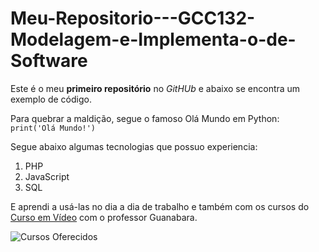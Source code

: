 # Meu-Repositorio---GCC132-Modelagem-e-Implementa-o-de-Software

Este é o meu **primeiro repositório** no *GitHUb* e abaixo se encontra um exemplo de código. 

Para quebrar a maldição, segue o famoso Olá Mundo em Python:
`print('Olá Mundo!')`

Segue abaixo algumas tecnologias que possuo experiencia:
1. PHP
2. JavaScript
3. SQL

E aprendi a usá-las no dia a dia de trabalho e também com os cursos do [Curso em Vídeo](https://www.youtube.com/@CursoemVideo) com o professor Guanabara.

![Cursos Oferecidos](https://user-images.githubusercontent.com/55035499/203195657-1978245c-76cf-46e6-91a1-933dcba20f92.png)
